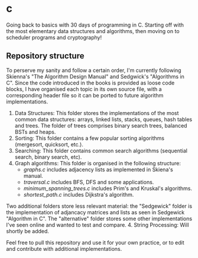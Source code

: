 # c
Going back to basics with 30 days of programming in C. Starting off with the most elementary data structures and algorithms, then moving on to scheduler programs and cryptography!

## Repository structure
To perserve my sanity and follow a certain order, I'm currently following Skienna's "The Algorithm Design Manual" and Sedgwick's "Algorithms in C". Since the code introduced in the books is provided as loose code blocks, I have organised each topic in its own source file, with a corresponding header file so it can be ported to future algorithm implementations.
1. Data Structures:
This folder stores the implementations of the most common data structures: arrays, linked lists, stacks, queues, hash tables and trees. The folder of trees comprises binary search trees, balanced BSTs and heaps.
2. Sorting:
This folder contains a few popular sorting algorithms (mergesort, quicksort, etc.). 
3. Searching:
This folder contains common search algorithms (sequential search, binary search, etc).
3. Graph algorithms:
This folder is organised in the following structure:
    - *graphs.c* includes adjacency lists as implemented in Skiena's manual.
    - *traversal.c* includes BFS, DFS and some applications.
    - *minimum_spanning_trees.c* includes Prim's and Kruskal's algorithms. 
    - *shortest_path.c* includes Dijkstra's algorithm.

Two additional folders store less relevant material: the "Sedgewick" folder is the implementation of adjancacy matrices and lists as seen in Sedgewick "Algorithm in C". The "alternative" folder stores some other implementations I've seen online and wanted to test and compare.
4. String Processing:
Will shortly be added. 


Feel free to pull this repository and use it for your own practice, or to edit and contribute with additional implementations.
